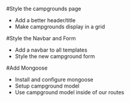 #Style the campgrounds page

* Add a better header/title
* Make campgrounds display in a grid

#Style the Navbar and Form

* Add a navbar to all templates
* Style the new campground form

#Add Mongoose

* Install and configure mongoose
* Setup campground model
* Use campground model inside of our routes
